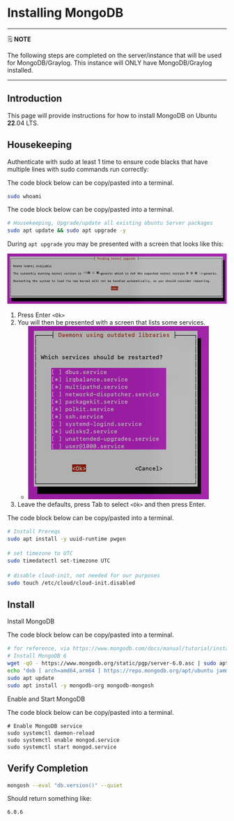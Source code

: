 # Installing MongoDB

---
🗒️ **NOTE**

The following steps are completed on the server/instance that will be used for MongoDB/Graylog. This instance will ONLY have MongoDB/Graylog installed.

---

## Introduction

This page will provide instructions for how to install MongoDB on Ubuntu **22**.04 LTS.

## Housekeeping

Authenticate with sudo at least 1 time to ensure code blacks that have multiple lines with sudo commands run correctly:

The code block below can be copy/pasted into a terminal.

```sh
sudo whoami

```

The code block below can be copy/pasted into a terminal.

```sh
# Housekeeping, Upgrade/update all existing Ubuntu Server packages
sudo apt update && sudo apt upgrade -y
```

During `apt upgrade` you may be presented with a screen that looks like this:

![Ubuntu Pending kernel upgrade screenshot](img/ubuntu-apt-update-prompt.png)

1. Press Enter `<Ok>`
2. You will then be presented with a screen that lists some services.
    * ![Ubuntu Daemons using outdated libraries screenshot](img/ubuntu-daemons-using-outdated.png)
3. Leave the defaults, press Tab to select `<Ok>` and then press Enter.

The code block below can be copy/pasted into a terminal.

```sh
# Install Prereqs
sudo apt install -y uuid-runtime pwgen

# set timezone to UTC
sudo timedatectl set-timezone UTC

# disable cloud-init, not needed for our purposes
sudo touch /etc/cloud/cloud-init.disabled

```

## Install

Install MongoDB

The code block below can be copy/pasted into a terminal.

```sh
# for reference, via https://www.mongodb.com/docs/manual/tutorial/install-mongodb-on-ubuntu/
# Install MongoDB 6
wget -qO - https://www.mongodb.org/static/pgp/server-6.0.asc | sudo apt-key add -
echo "deb [ arch=amd64,arm64 ] https://repo.mongodb.org/apt/ubuntu jammy/mongodb-org/6.0 multiverse" | sudo tee /etc/apt/sources.list.d/mongodb-org-6.0.list
sudo apt update
sudo apt install -y mongodb-org mongodb-mongosh

```

Enable and Start MongoDB

The code block below can be copy/pasted into a terminal.

```
# Enable MongoDB service
sudo systemctl daemon-reload
sudo systemctl enable mongod.service
sudo systemctl start mongod.service

```

## Verify Completion

```sh
mongosh --eval "db.version()" --quiet

```

Should return something like:

```
6.0.6
```
